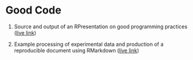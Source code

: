 # Good Code 

1. Source and output of an RPresentation on good programming practices ([live link](http://jackbrookes.github.io/good-code-r-presentation/output/presentation.html#/))

2. Example processing of experimental data and production of a reproducible document using RMarkdown ([live link](http://jackbrookes.github.io/good-code-r-presentation/rmarkdown/example.html))
